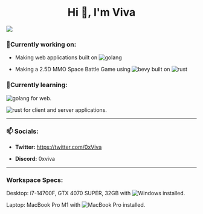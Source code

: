 <h1 align="center">Hi 👋, I'm Viva</h1>
<img src="https://user-images.githubusercontent.com/73097560/115834477-dbab4500-a447-11eb-908a-139a6edaec5c.gif">


### 👷Currently working on:

  - Making web applications built on <img alt="golang" src="https://img.shields.io/badge/Go-%2300ADD8.svg?&logo=go&logoColor=white"/> 

   - Making a 2.5D MMO Space Battle Game using <img alt="bevy" src="https://img.shields.io/badge/Bevy-232326?style=for-the-badge&logo=bevy&logoColor=white)"/> built on <img alt="rust" src="https://img.shields.io/badge/Rust-%23000000.svg?e&logo=rust&logoColor=white"/>

### 🌱Currently learning:


<img alt="golang" src="https://img.shields.io/badge/Go-%2300ADD8.svg?&logo=go&logoColor=white"/> for web.

<img alt="rust" src="https://img.shields.io/badge/Rust-%23000000.svg?e&logo=rust&logoColor=white"/> for client and server applications.

--------------------------------
  
### 📫 Socials:
  
- **Twitter:** https://twitter.com/0xViva 

- **Discord:** 0xviva

---------------------------------------------

<h3>Workspace Specs:</h3>
<p>
Desktop: i7-14700F, GTX 4070 SUPER, 32GB with <img alt="Windows" src="https://custom-icon-badges.demolab.com/badge/Windows-0078D6?logo=windows11&logoColor=white"/> installed.

Laptop: MacBook Pro M1 with <img alt="MacBook Pro" src="https://img.shields.io/badge/macOS-000000?logo=apple&logoColor=F0F0F0"/> installed.

